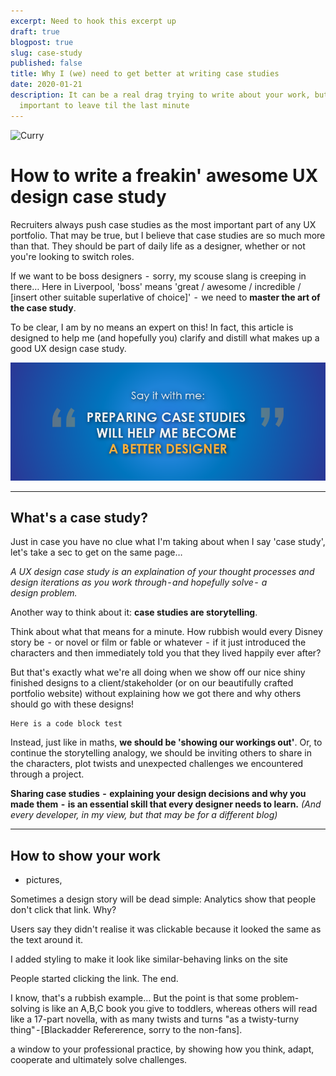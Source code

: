 ```yaml
---
excerpt: Need to hook this excerpt up
draft: true
blogpost: true
slug: case-study
published: false
title: Why I (we) need to get better at writing case studies
date: 2020-01-21
description: It can be a real drag trying to write about your work, but its too
  important to leave til the last minute
---
```

![Curry](/uploads/img_20201230_205226_982.jpg)

# How to write a freakin' awesome UX design case study

Recruiters always push  case studies as the most important part of any UX portfolio. That may be true, but I believe that case studies are so much more than that. They should be part of daily life as a designer, whether or not you're looking to switch roles.  

If we want to be boss designers  -  sorry, my scouse slang is creeping in there… Here in Liverpool, 'boss' means 'great / awesome / incredible / \[insert other suitable superlative of choice]'  -  we need to **master the art of the case study**.

To be clear, I am by no means an expert on this! In fact, this article is designed to help me (and hopefully you) clarify and distill what makes up a good UX design case study.

![Say it with me: "Preparing case studies will help me become a better designer"](./images/2020-05-15/case-study-quote.png)

- - -

## What's a case study?

Just in case you have no clue what I'm taking about when I say 'case study', let's take a sec to get on the same page…

*A UX design case study is an explaination of your thought processes and design iterations as you work through - and hopefully solve -  a design problem.*

Another way to think about it: **case studies are storytelling**.

Think about what that means for a minute. How rubbish would every Disney story be  -  or novel or film or fable or whatever  -  if it just introduced the characters and then immediately told you that they lived happily ever after?

But that's exactly what we're all doing when we show off our nice shiny finished designs to a client/stakeholder (or on our beautifully crafted portfolio website) without explaining how we got there and why others should go with these designs!

```
Here is a code block test
```

Instead, just like in maths, **we should be 'showing our workings out'**. Or, to continue the storytelling analogy, we should be inviting others to share in the characters, plot twists and unexpected challenges we encountered through a project.

**Sharing case studies  -  explaining your design decisions and why you made them  -  is an essential skill that every designer needs to learn.** *(And every developer, in my view, but that may be for a different blog)*

- - -

## How to show your work

*  pictures, 

Sometimes a design story will be dead simple:
Analytics show that people don't click that link. Why?

Users say they didn't realise it was clickable because it looked the same as the text around it.

I added styling to make it look like similar-behaving  links on the site 

People started clicking the link. The end. 

I know, that's a rubbish example… But the point is that some problem-solving is like an A,B,C book you give to toddlers, whereas others will read like a 17-part novella, with as many twists and turns "as a twisty-turny thing" - \[Blackadder Refererence, sorry to the non-fans]. 

a window to your professional practice, by showing how you think, adapt, cooperate and ultimately solve challenges.